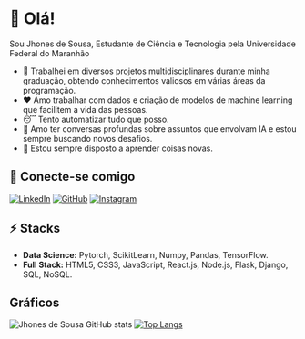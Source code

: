 # 👋 Olá!

Sou Jhones de Sousa, Estudante de Ciência e Tecnologia pela Universidade Federal do Maranhão

* 🔭 Trabalhei em diversos projetos multidisciplinares durante minha graduação, obtendo conhecimentos valiosos em várias áreas da programação.
* ❤️ Amo trabalhar com dados e criação de modelos de machine learning que facilitem a vida das pessoas.
* 😴 Tento automatizar tudo que posso.
* 💬 Amo ter conversas profundas sobre assuntos que envolvam IA e estou sempre buscando novos desafios.
* 📘 Estou sempre disposto a aprender coisas novas.

## 🔗 Conecte-se comigo
[![LinkedIn](https://img.shields.io/badge/linkedin-%230077B5.svg?style=for-the-badge&logo=linkedin&logoColor=white)](https://www.linkedin.com/in/jhones-soares/)
[![GitHub](https://img.shields.io/badge/github-%23121011.svg?style=for-the-badge&logo=github&logoColor=white)](https://github.com/Jhones257)
[![Instagram](https://img.shields.io/badge/Instagram-%23E4405F.svg?style=for-the-badge&logo=Instagram&logoColor=white)](https://www.instagram.com/jhonees_souza/)

## ⚡ Stacks

* **Data Science:** Pytorch, ScikitLearn, Numpy, Pandas, TensorFlow.
* **Full Stack:** HTML5, CSS3, JavaScript, React.js, Node.js, Flask, Django, SQL, NoSQL.

## Gráficos
<!-- <div>
  <img src="https://img.shields.io/badge/NOME-COR?style=for-the-badge&logo=NOME&logoColor=black">
  <img src="https://img.shields.io/badge/NOME-COR?style=for-the-badge&logo=NOME&logoColor=white">
</div> -->
![Jhones de Sousa GitHub stats](https://github-readme-stats.vercel.app/api?username=Jhones257&theme=gruvbox&show_icons=true) 
[![Top Langs](https://github-readme-stats.vercel.app/api/top-langs/?username=Jhones257&theme=gruvbox&layout=compact)](https://github.com/Jhones257?tab=repositories)
